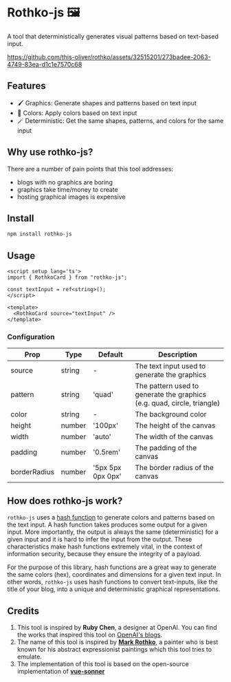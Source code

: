 # Rothko-js 🖼️

A tool that deterministically generates visual patterns based on text-based input.

https://github.com/this-oliver/rothko/assets/32515201/273badee-2063-4749-83ea-d1c1e7570c68

## Features

- 🖌️ Graphics: Generate shapes and patterns based on text input
- 🎨 Colors: Apply colors based on text input
- 🪄 Deterministic: Get the same shapes, patterns, and colors for the same input

## Why use rothko-js?

There are a number of pain points that this tool addresses:

- blogs with no graphics are boring
- graphics take time/money to create
- hosting graphical images is expensive

## Install

```bash
npm install rothko-js
```

## Usage

```vue
<script setup lang='ts'>
import { RothkoCard } from "rothko-js";

const textInput = ref<string>();
</script>

<template>
  <RothkoCard source="textInput" />
</template>
```

### Configuration

| Prop         | Type   | Default           | Description                                                             |
| ------------ | ------ | ----------------- | ----------------------------------------------------------------------- |
| source       | string | -                 | The text input used to generate the graphics                            |
| pattern      | string | 'quad'            | The pattern used to generate the graphics (e.g. quad, circle, triangle) |
| color        | string | -                 | The background color                                                    |
| height       | number | '100px'           | The height of the canvas                                                |
| width        | number | 'auto'            | The width of the canvas                                                 |
| padding      | number | '0.5rem'          | The padding of the canvas                                               |
| borderRadius | number | '5px 5px 0px 0px' | The border radius of the canvas                                         |

## How does rothko-js work?

`rothko-js` uses a [hash function](https://www.bitpanda.com/academy/en/lessons/what-is-a-hash-function-in-a-blockchain-transaction/) to generate colors and patterns based on the text input. A hash function takes produces some output for a given input. More importantly, the output is always the same (deterministic) for a given input and it is hard to infer the input from the output. These characteristics make hash functions extremely vital, in the context of information security, because they ensure the integrity of a payload.

For the purpose of this library, hash functions are a great way to generate the same colors (hex), coordinates and dimensions for a given text input. In other words, `rothko-js` uses hash functions to
convert text-inputs, like the title of your blog, into a unique and deterministic graphical representations.

## Credits

1. This tool is inspired by **Ruby Chen**, a designer at OpenAI. You can find the works that inspired this tool on [OpenAI's blogs](https://openai.com/blog/).
2. The name of this tool is inspired by [**Mark Rothko**](https://en.wikipedia.org/wiki/Mark_Rothko), a painter who is best known for his abstract expressionist paintings which this tool tries to emulate.
3. The implementation of this tool is based on the open-source implementation of [**vue-sonner**](https://github.com/xiaoluoboding/vue-sonner)

